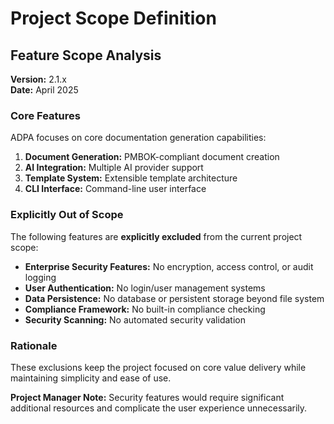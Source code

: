 # Project Scope Definition

## Feature Scope Analysis

**Version:** 2.1.x  
**Date:** April 2025  

### Core Features

ADPA focuses on core documentation generation capabilities:

1. **Document Generation:** PMBOK-compliant document creation
2. **AI Integration:** Multiple AI provider support
3. **Template System:** Extensible template architecture
4. **CLI Interface:** Command-line user interface

### Explicitly Out of Scope

The following features are **explicitly excluded** from the current project scope:

- **Enterprise Security Features:** No encryption, access control, or audit logging
- **User Authentication:** No login/user management systems
- **Data Persistence:** No database or persistent storage beyond file system
- **Compliance Framework:** No built-in compliance checking
- **Security Scanning:** No automated security validation

### Rationale

These exclusions keep the project focused on core value delivery while maintaining simplicity and ease of use.

**Project Manager Note:** Security features would require significant additional resources and complicate the user experience unnecessarily.
